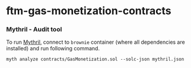 # ftm-gas-monetization-contracts

### Mythril - Audit tool
To run [Mythril](https://mythril-classic.readthedocs.io/en/develop/index.html), connect to `brownie` container 
(where all dependencies are installed) and run following command.
```
myth analyze contracts/GasMonetization.sol --solc-json mythril.json
```